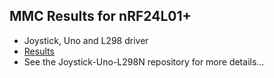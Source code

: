 ## MMC Results for nRF24L01+
- Joystick, Uno and L298 driver
- [Results](https://drive.google.com/file/d/11rTdUBuKK-MIu4N-AC_g-3Bj84E3aSp4)
- See the Joystick-Uno-L298N repository for more details...

